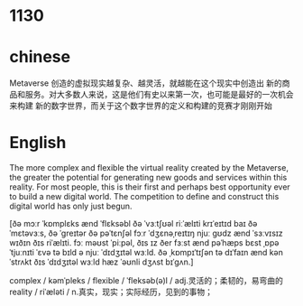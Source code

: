 # 1130

# chinese
Metaverse 创造的虚拟现实越复杂、越灵活，就越能在这个现实中创造出 新的商品和服务。对大多数人来说，这是他们有史以来第一次，也可能是最好的一次机会来构建 新的数字世界，而关于这个数字世界的定义和构建的竞赛才刚刚开始

# English
The more complex and flexible the virtual reality created by the Metaverse, the greater the potential for generating new goods and services within this reality. For most people, this is their first and perhaps best opportunity ever to build a new digital world. The competition to define and construct this digital world has only just begun.


[ðə mɔːr ˈkɒmplɛks ænd ˈflɛksəbl ðə ˈvɜːtʃʊəl riːˈælɪti krɪˈeɪtɪd baɪ ðə ˈmɛtəvɜːs, ðə ˈɡreɪtər ðə pəˈtɛnʃəl fɔːr ˈdʒɛnəˌreɪtɪŋ njuː ɡʊdz ænd ˈsɜːvɪsɪz wɪðɪn ðɪs riˈælɪti. fɔː məʊst ˈpiːpəl, ðɪs ɪz ðer fɜːst ænd pəˈhæps bɛst ˌɒpəˈtjuːnɪti ˈɛvə tə bɪld ə njuː ˈdɪdʒɪtəl wɜːld. ðə ˌkɒmpɪˈtɪʃən tə dɪˈfaɪn ænd kənˈstrʌkt ðɪs ˈdɪdʒɪtəl wɜːld hæz ˈəʊnli dʒʌst bɪˈɡʌn.]



complex / kəmˈpleks / 
flexible / ˈfleksəb(ə)l / adj.灵活的；柔韧的，易弯曲的
reality / riˈæləti / n.真实，现实；实际经历，见到的事物；



